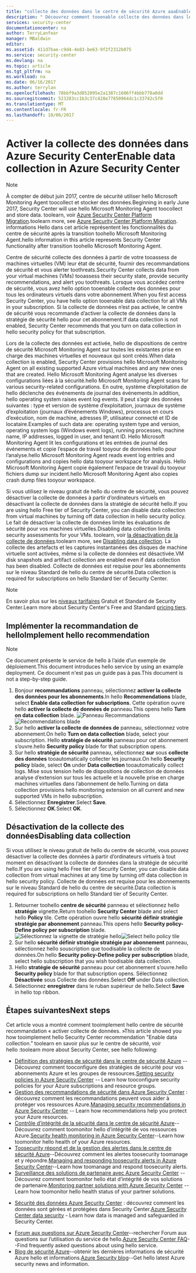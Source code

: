 ```yaml
---
title: "collecte des données dans le centre de sécurité Azure aaaEnable | Documents Microsoft"
description: " Découvrez comment tooenable collecte des données dans le centre de sécurité Azure. "
services: security-center
documentationcenter: na
author: TerryLanfear
manager: MBaldwin
editor: 
ms.assetid: 411d7bae-c9d4-4e83-be63-9f2f2312b075
ms.service: security-center
ms.devlang: na
ms.topic: article
ms.tgt_pltfrm: na
ms.workload: na
ms.date: 06/16/2017
ms.author: terrylan
ms.openlocfilehash: 78bbf9a3d852095e2a1387c1606ff4bbb778a0dd
ms.sourcegitcommit: 523283cc1b3c37c428e77850964dc1c33742c5f0
ms.translationtype: MT
ms.contentlocale: fr-FR
ms.lasthandoff: 10/06/2017
---
```

# <a name="enable-data-collection-in-azure-security-center"></a><span data-ttu-id="dd55f-103">Activer la collecte des données dans Azure Security Center</span><span class="sxs-lookup"><span data-stu-id="dd55f-103">Enable data collection in Azure Security Center</span></span>

> [!NOTE]
> <span data-ttu-id="dd55f-104">À compter de début juin 2017, centre de sécurité utiliser hello Microsoft Monitoring Agent toocollect et stocker des données.</span><span class="sxs-lookup"><span data-stu-id="dd55f-104">Beginning in early June 2017, Security Center will use hello Microsoft Monitoring Agent toocollect and store data.</span></span> <span data-ttu-id="dd55f-105">toolearn, voir [Azure Security Center Platform Migration](security-center-platform-migration.md).</span><span class="sxs-lookup"><span data-stu-id="dd55f-105">toolearn more, see [Azure Security Center Platform Migration](security-center-platform-migration.md).</span></span> <span data-ttu-id="dd55f-106">informations Hello dans cet article représentent les fonctionnalités du centre de sécurité après la transition toohello Microsoft Monitoring Agent.</span><span class="sxs-lookup"><span data-stu-id="dd55f-106">hello information in this article represents Security Center functionality after transition toohello Microsoft Monitoring Agent.</span></span>
>
>

<span data-ttu-id="dd55f-107">Centre de sécurité collecte des données à partir de votre tooassess de machines virtuelles (VM) leur état de sécurité, fournir des recommandations de sécurité et vous alerter toothreats.</span><span class="sxs-lookup"><span data-stu-id="dd55f-107">Security Center collects data from your virtual machines (VMs) tooassess their security state, provide security recommendations, and alert you toothreats.</span></span> <span data-ttu-id="dd55f-108">Lorsque vous accédez centre de sécurité, vous avez hello option tooenable collecte des données pour tous les ordinateurs virtuels dans votre abonnement.</span><span class="sxs-lookup"><span data-stu-id="dd55f-108">When you first access Security Center, you have hello option tooenable data collection for all VMs in your subscription.</span></span> <span data-ttu-id="dd55f-109">Si la collecte de données n’est pas activée, le centre de sécurité vous recommande d’activer la collecte de données dans la stratégie de sécurité hello pour cet abonnement.</span><span class="sxs-lookup"><span data-stu-id="dd55f-109">If data collection is not enabled, Security Center recommends that you turn on data collection in hello security policy for that subscription.</span></span>

<span data-ttu-id="dd55f-110">Lors de la collecte des données est activée, hello de dispositions de centre de sécurité Microsoft Monitoring Agent sur toutes les existantes prise en charge des machines virtuelles et nouveaux qui sont créés.</span><span class="sxs-lookup"><span data-stu-id="dd55f-110">When data collection is enabled, Security Center provisions hello Microsoft Monitoring Agent on all existing supported Azure virtual machines and any new ones that are created.</span></span> <span data-ttu-id="dd55f-111">Hello Microsoft Monitoring Agent analyse les diverses configurations liées à la sécurité.</span><span class="sxs-lookup"><span data-stu-id="dd55f-111">hello Microsoft Monitoring Agent scans for various security-related configurations.</span></span> <span data-ttu-id="dd55f-112">En outre, système d’exploitation de hello déclenche des événements de journal des événements.</span><span class="sxs-lookup"><span data-stu-id="dd55f-112">In addition, hello operating system raises event log events.</span></span> <span data-ttu-id="dd55f-113">Il peut s’agir des données suivantes : type et version de système d’exploitation, journaux de système d’exploitation (journaux d’événements Windows), processus en cours d’exécution, nom de machine, adresses IP, utilisateur connecté et ID de locataire.</span><span class="sxs-lookup"><span data-stu-id="dd55f-113">Examples of such data are: operating system type and version, operating system logs (Windows event logs), running processes, machine name, IP addresses, logged in user, and tenant ID.</span></span> <span data-ttu-id="dd55f-114">Hello Microsoft Monitoring Agent lit les configurations et les entrées de journal des événements et copie l’espace de travail tooyour de données hello pour l’analyse.</span><span class="sxs-lookup"><span data-stu-id="dd55f-114">hello Microsoft Monitoring Agent reads event log entries and configurations and copies hello data tooyour workspace for analysis.</span></span> <span data-ttu-id="dd55f-115">Hello Microsoft Monitoring Agent copie également l’espace de travail du tooyour fichiers dump sur incident.</span><span class="sxs-lookup"><span data-stu-id="dd55f-115">hello Microsoft Monitoring Agent also copies crash dump files tooyour workspace.</span></span>

<span data-ttu-id="dd55f-116">Si vous utilisez le niveau gratuit de hello du centre de sécurité, vous pouvez désactiver la collecte de données à partir d’ordinateurs virtuels en désactivant la collecte de données dans la stratégie de sécurité hello.</span><span class="sxs-lookup"><span data-stu-id="dd55f-116">If you are using hello Free tier of Security Center, you can disable data collection from virtual machines by turning off data collection in hello security policy.</span></span> <span data-ttu-id="dd55f-117">Le fait de désactiver la collecte de données limite les évaluations de sécurité pour vos machines virtuelles.</span><span class="sxs-lookup"><span data-stu-id="dd55f-117">Disabling data collection limits security assessments for your VMs.</span></span> <span data-ttu-id="dd55f-118">toolearn, voir [la désactivation de la collecte de données](#disabling-data-collection).</span><span class="sxs-lookup"><span data-stu-id="dd55f-118">toolearn more, see [Disabling data collection](#disabling-data-collection).</span></span> <span data-ttu-id="dd55f-119">La collecte des artefacts et les captures instantanées des disques de machine virtuelle sont activées, même si la collecte de données est désactivée.</span><span class="sxs-lookup"><span data-stu-id="dd55f-119">VM disk snapshots and artifact collection are enabled even if data collection has been disabled.</span></span> <span data-ttu-id="dd55f-120">Collecte de données est requise pour les abonnements sur le niveau Standard de hello du centre de sécurité.</span><span class="sxs-lookup"><span data-stu-id="dd55f-120">Data collection is required for subscriptions on hello Standard tier of Security Center.</span></span>

> [!NOTE]
> <span data-ttu-id="dd55f-121">En savoir plus sur les [niveaux tarifaires](security-center-pricing.md) Gratuit et Standard de Security Center.</span><span class="sxs-lookup"><span data-stu-id="dd55f-121">Learn more about Security Center's Free and Standard [pricing tiers](security-center-pricing.md).</span></span>
>
>

## <a name="implement-hello-recommendation"></a><span data-ttu-id="dd55f-122">Implémenter la recommandation de hello</span><span class="sxs-lookup"><span data-stu-id="dd55f-122">Implement hello recommendation</span></span>

> [!NOTE]
> <span data-ttu-id="dd55f-123">Ce document présente le service de hello à l’aide d’un exemple de déploiement.</span><span class="sxs-lookup"><span data-stu-id="dd55f-123">This document introduces hello service by using an example deployment.</span></span> <span data-ttu-id="dd55f-124">Ce document n'est pas un guide pas à pas.</span><span class="sxs-lookup"><span data-stu-id="dd55f-124">This document is not a step-by-step guide.</span></span>
>
>

1. <span data-ttu-id="dd55f-125">Bonjour **recommandations** panneau, sélectionnez **activer la collecte des données pour les abonnements**.</span><span class="sxs-lookup"><span data-stu-id="dd55f-125">In hello **Recommendations** blade, select **Enable data collection for subscriptions**.</span></span>  <span data-ttu-id="dd55f-126">Cette opération ouvre hello **activer la collecte de données de** panneau.</span><span class="sxs-lookup"><span data-stu-id="dd55f-126">This opens hello **Turn on data collection** blade.</span></span>
   <span data-ttu-id="dd55f-127">![Panneau Recommandations][2]</span><span class="sxs-lookup"><span data-stu-id="dd55f-127">![Recommendations blade][2]</span></span>
2. <span data-ttu-id="dd55f-128">Sur hello **activer la collecte de données de** panneau, sélectionnez votre abonnement.</span><span class="sxs-lookup"><span data-stu-id="dd55f-128">On hello **Turn on data collection** blade, select your subscription.</span></span> <span data-ttu-id="dd55f-129">Hello **stratégie de sécurité** panneau pour cet abonnement s’ouvre.</span><span class="sxs-lookup"><span data-stu-id="dd55f-129">hello **Security policy** blade for that subscription opens.</span></span>
3. <span data-ttu-id="dd55f-130">Sur hello **stratégie de sécurité** panneau, sélectionnez **sur** sous **collecte des données** tooautomatically collecter les journaux.</span><span class="sxs-lookup"><span data-stu-id="dd55f-130">On hello **Security policy** blade, select **On** under **Data collection** tooautomatically collect logs.</span></span> <span data-ttu-id="dd55f-131">Mise sous tension hello de dispositions de collection de données analyse d’extension sur tous les actuelle et la nouvelle prise en charge machines virtuelles dans l’abonnement de hello.</span><span class="sxs-lookup"><span data-stu-id="dd55f-131">Turning on data collection provisions hello monitoring extension on all current and new supported VMs in hello subscription.</span></span>
4. <span data-ttu-id="dd55f-132">Sélectionnez **Enregistrer**.</span><span class="sxs-lookup"><span data-stu-id="dd55f-132">Select **Save**.</span></span>
5. <span data-ttu-id="dd55f-133">Sélectionnez **OK**.</span><span class="sxs-lookup"><span data-stu-id="dd55f-133">Select **OK**.</span></span>

## <a name="disabling-data-collection"></a><span data-ttu-id="dd55f-134">Désactivation de la collecte des données</span><span class="sxs-lookup"><span data-stu-id="dd55f-134">Disabling data collection</span></span>
<span data-ttu-id="dd55f-135">Si vous utilisez le niveau gratuit de hello du centre de sécurité, vous pouvez désactiver la collecte des données à partir d’ordinateurs virtuels à tout moment en désactivant la collecte de données dans la stratégie de sécurité hello.</span><span class="sxs-lookup"><span data-stu-id="dd55f-135">If you are using hello Free tier of Security Center, you can disable data collection from virtual machines at any time by turning off data collection in hello security policy.</span></span> <span data-ttu-id="dd55f-136">Collecte de données est requise pour les abonnements sur le niveau Standard de hello du centre de sécurité.</span><span class="sxs-lookup"><span data-stu-id="dd55f-136">Data collection is required for subscriptions on hello Standard tier of Security Center.</span></span>

1. <span data-ttu-id="dd55f-137">Retourner toohello **centre de sécurité** panneau et sélectionnez hello **stratégie** vignette.</span><span class="sxs-lookup"><span data-stu-id="dd55f-137">Return toohello **Security Center** blade and select hello **Policy** tile.</span></span> <span data-ttu-id="dd55f-138">Cette opération ouvre hello **sécurité définir stratégie stratégie par abonnement** panneau.</span><span class="sxs-lookup"><span data-stu-id="dd55f-138">This opens hello **Security policy-Define policy per subscription** blade.</span></span>
   <span data-ttu-id="dd55f-139">![Sélectionnez la vignette de stratégie hello][5]</span><span class="sxs-lookup"><span data-stu-id="dd55f-139">![Select hello policy tile][5]</span></span>
2. <span data-ttu-id="dd55f-140">Sur hello **sécurité définir stratégie stratégie par abonnement** panneau, sélectionnez hello souscription que toodisable la collecte de données.</span><span class="sxs-lookup"><span data-stu-id="dd55f-140">On hello **Security policy-Define policy per subscription** blade, select hello subscription that you wish toodisable data collection.</span></span>
3. <span data-ttu-id="dd55f-141">Hello **stratégie de sécurité** panneau pour cet abonnement s’ouvre.</span><span class="sxs-lookup"><span data-stu-id="dd55f-141">hello **Security policy** blade for that subscription opens.</span></span>  <span data-ttu-id="dd55f-142">Sélectionnez **Désactivée** sous Collecte des données.</span><span class="sxs-lookup"><span data-stu-id="dd55f-142">Select **Off** under Data collection.</span></span>
4. <span data-ttu-id="dd55f-143">Sélectionnez **enregistrer** dans le ruban supérieur de hello.</span><span class="sxs-lookup"><span data-stu-id="dd55f-143">Select **Save** in hello top ribbon.</span></span>

## <a name="next-steps"></a><span data-ttu-id="dd55f-144">Étapes suivantes</span><span class="sxs-lookup"><span data-stu-id="dd55f-144">Next steps</span></span>
<span data-ttu-id="dd55f-145">Cet article vous a montré comment tooimplement hello centre de sécurité recommandation « activer collecte de données. »</span><span class="sxs-lookup"><span data-stu-id="dd55f-145">This article showed you how tooimplement hello Security Center recommendation "Enable data collection.”</span></span> <span data-ttu-id="dd55f-146">toolearn en savoir plus sur le centre de sécurité, voir hello :</span><span class="sxs-lookup"><span data-stu-id="dd55f-146">toolearn more about Security Center, see hello following:</span></span>

* <span data-ttu-id="dd55f-147">[Définition des stratégies de sécurité dans le centre de sécurité Azure](security-center-policies.md) --Découvrez comment tooconfigure des stratégies de sécurité pour vos abonnements Azure et les groupes de ressources.</span><span class="sxs-lookup"><span data-stu-id="dd55f-147">[Setting security policies in Azure Security Center](security-center-policies.md) -- Learn how tooconfigure security policies for your Azure subscriptions and resource groups.</span></span>
* <span data-ttu-id="dd55f-148">[Gestion des recommandations de sécurité dans Azure Security Center](security-center-recommendations.md) : découvrez comment les recommandations peuvent vous aider à protéger vos ressources Azure.</span><span class="sxs-lookup"><span data-stu-id="dd55f-148">[Managing security recommendations in Azure Security Center](security-center-recommendations.md) -- Learn how recommendations help you protect your Azure resources.</span></span>
* <span data-ttu-id="dd55f-149">[Contrôle d’intégrité de la sécurité dans le centre de sécurité Azure](security-center-monitoring.md)--Découvrez comment toomonitor hello d’intégrité de vos ressources Azure.</span><span class="sxs-lookup"><span data-stu-id="dd55f-149">[Security health monitoring in Azure Security Center](security-center-monitoring.md)--Learn how toomonitor hello health of your Azure resources.</span></span>
* <span data-ttu-id="dd55f-150">[Toosecurity répond et de la gestion des alertes dans le centre de sécurité Azure](security-center-managing-and-responding-alerts.md)--Découvrez comment les alertes toosecurity toomanage et y répondre.</span><span class="sxs-lookup"><span data-stu-id="dd55f-150">[Managing and responding toosecurity alerts in Azure Security Center](security-center-managing-and-responding-alerts.md)--Learn how toomanage and respond toosecurity alerts.</span></span>
* <span data-ttu-id="dd55f-151">[Surveillance des solutions de partenaire avec Azure Security Center](security-center-partner-solutions.md) --Découvrez comment toomonitor hello état d’intégrité de vos solutions de partenaire.</span><span class="sxs-lookup"><span data-stu-id="dd55f-151">[Monitoring partner solutions with Azure Security Center](security-center-partner-solutions.md) -- Learn how toomonitor hello health status of your partner solutions.</span></span>
- <span data-ttu-id="dd55f-152">[Sécurité des données Azure Security Center](security-center-data-security.md) : découvrez comment les données sont gérées et protégées dans Security Center.</span><span class="sxs-lookup"><span data-stu-id="dd55f-152">[Azure Security Center data security](security-center-data-security.md) - Learn how data is managed and safeguarded in Security Center.</span></span>
* <span data-ttu-id="dd55f-153">[Forum aux questions sur Azure Security Center](security-center-faq.md)--rechercher Forum aux questions sur l’utilisation du service de hello.</span><span class="sxs-lookup"><span data-stu-id="dd55f-153">[Azure Security Center FAQ](security-center-faq.md)--Find frequently asked questions about using hello service.</span></span>
* <span data-ttu-id="dd55f-154">[Blog de sécurité Azure](http://blogs.msdn.com/b/azuresecurity/)--obtenir les dernières informations de sécurité Azure hello et informations.</span><span class="sxs-lookup"><span data-stu-id="dd55f-154">[Azure Security blog](http://blogs.msdn.com/b/azuresecurity/)--Get hello latest Azure security news and information.</span></span>

<!--Image references-->
[2]: ./media/security-center-enable-data-collection/recommendations.png
[3]: ./media/security-center-enable-data-collection/data-collection.png
[4]: ./media/security-center-enable-data-collection/storage-account.png
[5]: ./media/security-center-enable-data-collection/policy.png
[6]: ./media/security-center-enable-data-collection/disable-data-collection.png

